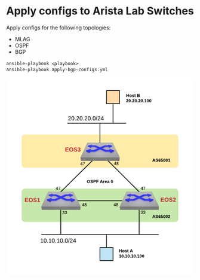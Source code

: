 # Apply configs to Arista Lab Switches

Apply configs for the following topologies:
  - MLAG
  - OSPF
  - BGP
  
```
ansible-playbook <playbook>
ansible-playbook apply-bgp-configs.yml
```

![diagram](network-topology.png)
